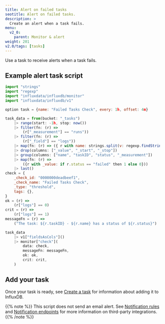 ```yaml
---
title: Alert on failed tasks
seotitle: Alert on failed tasks.
description: >
  Create an alert when a task fails.
menu:
  v2_0:
    parent: Monitor & alert
weight: 201
v2.0/tags: [tasks]
---
```


Use a task to receive alerts when a task fails.

## Example alert task script

```js
import "strings"
import "regexp"
import "influxdata/influxdb/monitor"
import "influxdata/influxdb/v1"

option task = {name: "Failed Tasks Check", every: 1h, offset: 4m}

task_data = from(bucket: "_tasks")
	|> range(start: -1h, stop: now())
	|> filter(fn: (r) =>
		(r["_measurement"] == "runs"))
	|> filter(fn: (r) =>
		(r["_field"] == "logs"))
	|> map(fn: (r) => ({ r with name: strings.split(v: regexp.findString(r: /option task = \{([^\}]+)/, v: r._value), t: "\\\\\\\"")[1] }))
	|> drop(columns: ["_value", "_start", "_stop"])
	|> group(columns: ["name", "taskID", "status", "_measurement"])
	|> map(fn: (r) =>
		({r with _value: if r.status == "failed" then 1 else 0}))
	|> last()
check = {
	_check_id: "0000000deadbeef1",
	_check_name: "Failed Tasks Check",
	_type: "threshold",
	tags: {},
}
ok = (r) =>
	(r["logs"] == 0)
crit = (r) =>
	(r["logs"] == 1)
messageFn = (r) =>
	("The task: ${r.taskID} - ${r.name} has a status of ${r.status}")

task_data
	|> v1["fieldsAsCols"]()
	|> monitor["check"](
		data: check,
		messageFn: messageFn,
		ok: ok,
		crit: crit,
	)
```

## Add your task

Once your task is ready, see [Create a task](/influxdb/v2.0/process-data/manage-tasks/create-task) for information about adding it to InfluxDB.

{{% note %}}
This script does not send an email alert.
See [Notification rules](/v2.0/monitor-alert/notification-rules/) and [Notification endpoints](https://v2.docs.influxdata.com/v2.0/monitor-alert/notification-endpoints/)
for more information on third-party integrations.
{{% /note %}}
